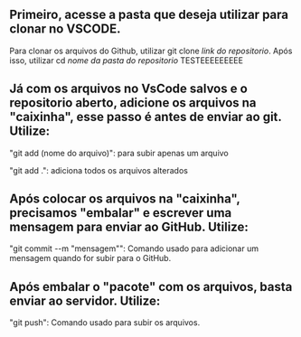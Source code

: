 ## Primeiro, acesse a pasta que deseja utilizar para clonar no VSCODE. 
Para clonar os arquivos do Github, utilizar git clone *link do repositorio*.
Após isso, utilizar cd *nome da pasta do repositorio*
TESTEEEEEEEEE

## Já com os arquivos no VsCode salvos e o repositorio aberto, adicione os arquivos na "caixinha", esse passo é antes de enviar ao git. Utilize:

"git add (nome do arquivo)": para subir apenas um arquivo

"git add .": adiciona todos os arquivos alterados

## Após colocar os arquivos na "caixinha", precisamos "embalar" e escrever uma mensagem para enviar ao GitHub. Utilize:

"git commit --m "mensagem"": Comando usado para adicionar um mensagem quando for subir para o GitHub.

## Após embalar o "pacote" com os arquivos, basta enviar ao servidor. Utilize: 

"git push": Comando usado para subir os arquivos.
